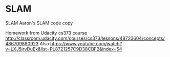 # SLAM
SLAM
Aaron's SLAM code copy

Homework from Udacity cs373 course
http://classroom.udacity.com/courses/cs373/lessons/48723604/concepts/486709880923
Also
https://www.youtube.com/watch?v=LXJ5jrvDuEk&list=PL8721257C9D38CBF2&index=54

